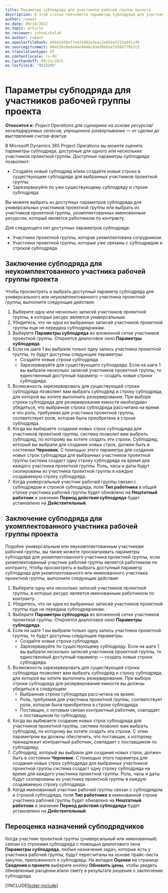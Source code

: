 ```yaml
---
title: Параметры субподряда для участников рабочей группы проекта
description: В этой статье поясняются параметры субподряда для участников проектной группы в Microsoft Dynamics 365 Project Operations.
author: rumant
ms.date: 09/14/2022
ms.topic: article
ms.reviewer: johnmichalak
ms.author: rumant
ms.openlocfilehash: 046b5d38ef7e433d02e3eac2e858a3333e941c45
ms.sourcegitcommit: 08eb3be9eda44e9446c43ed9b6aefd58d77927c5
ms.translationtype: HT
ms.contentlocale: ru-RU
ms.lasthandoff: 09/15/2022
ms.locfileid: "9522295"
---
```

# <a name="subcontracting-options-for-project-team-members"></a>Параметры субподряда для участников рабочей группы проекта

_**Относится к:** Project Operations для сценариев на основе ресурсов/нескладируемых запасов, упрощенное развертывание — от сделки до выставления счетов-фактур_

В Microsoft Dynamics 365 Project Operations вы можете оценить параметры субподряда, доступные для одного или нескольких участников проектной группы. Доступные параметры субподряда позволяют:

- Создайте новый субподряд и/или создайте новые строки в существующем субподряде для выбранных участников проектной группы. 
- Зарезервируйте по уже существующему субподряду и строке субподряда. 

Вы можете выбрать из доступных параметров субподряда для универсальных участников проектной группы или выбрать из участников проектной группы, укомплектованных именованным ресурсом, который является работником по контракту. 

Для следующего нет доступных параметров субподряда:

- Участники проектной группы, которая укомплектована сотрудником. 
- Участники проектной группы, которые уже связаны с субподрядом и строкой субподряда. 

## <a name="subcontracting-an-unstaffed-project-team-member"></a>Заключение субподряда для неукомплектованного участника рабочей группы проекта

Чтобы просмотреть и выбрать доступный параметр субподряда для универсального или неукомплектованного участника проектной группы, выполните следующие действия:

1. Выберите одну или несколько записей участников проектной группы, в которых ресурс является универсальным.
2. Убедитесь, что ни одна из выбранных записей участников проектной группы еще не передана субподрядчикам. 
3. Выберите **Параметры субподряда** во вложенной сетке участников проектной группы. Откроется диалоговое окно **Параметры субподряда**. 
4. Если на шаге 1 вы выбрали только одну запись участника проектной группы, то будут доступны следующие параметры:
    - Создайте новые строки субподряда. 
    - Зарезервируйте для существующего субподряда. Если на шаге 1 вы выбрали несколько записей участников проектной группы, то единственный доступный параметр — создать новые строки субподряда.
5. Возможность зарезервировать для существующей строки субподряда позволяет вам выбрать субподряд и строку субподряда, для которой вы хотите выполнить резервирование. При выборе строки субподряда для резервирования емкости необходимо убедиться, что выбранная строка субподряда рассчитана на время и что роль, требуемая для участника проектной группы, соответствует роли, которая была приобретена в строке субподряда.
6. Когда вы выбираете создание новых строк субподряда для участников проектной группы, система позволит вам выбрать субподряд, по которому вы хотите создать эти строки. Субподряд, который вы выбрали для создания новых строк, должен быть в состоянии **Черновик**. С помощью этого параметра для создания новых строк субподряда для выбранных участников проектной группы система создаст одну строку субподряда на время для каждого участника проектной группы. Роль, часы и даты будут скопированы из участника проектной группы в каждую создаваемую строку субподряда. 
7. Когда универсальный участник рабочей группы связан с субподрядом и строкой субподряда, поле **Тип работника** в общей строке участника рабочей группы будет обновлено на **Нештатный работник** и значение **Период действия субподряда** будет установлено на **Действительный**.

## <a name="subcontracting-a-staffed-project-team-member"></a>Заключение субподряда для укомплектованного участника рабочей группы проекта

Подобно универсальным или неукомплектованным участникам рабочей группы, вы также можете просматривать параметры субподряда для укомплектованного участника проектной группы, если укомплектованный участник рабочей группы является работником по контракту. Чтобы просмотреть и выбрать доступный параметр субподряда для укомплектованного или именованного участника проектной группы, выполните следующие действия:

1. Выберите одну или несколько записей участников проектной группы, в которых ресурс является именованным работником по контракту.
2. Убедитесь, что ни одна из выбранных записей участников проектной группы еще не передана субподрядчикам. 
3. Выберите **Параметры субподряда** во вложенной сетке участников проектной группы. Откроется диалоговое окно **Параметры субподряда**. 
4. Если на шаге 1 вы выбрали только одну запись участника проектной группы, то будут доступны следующие параметры:
      - Создайте новые строки субподряда.
      - Зарезервируйте по существующему субподряду.
  Если на шаге 1 вы выбрали несколько записей участников проектной группы, то единственный доступный параметр — создать новые строки субподряда.
5. Возможность зарезервировать для существующей строки субподряда позволяет вам выбрать субподряд и строку субподряда, для которой вы хотите выполнить резервирование. При выборе строки субподряда для резервирования емкости вы должны убедиться в следующем:
      - Выбранная строка субподряда рассчитана на время. 
      - Роль, требуемая для участника проектной группы, соответствует роли, которая была приобретена в строке субподряда. 
      - Поставщик, с которым связан контрактный работник, совпадает с поставщиком по субподряду.
6. Когда вы выбираете создание новых строк субподряда для участников проектной группы, система позволит вам выбрать субподряд, по которому вы хотите создать эти строки. С этим параметром вы должны обеспечить, что поставщик, к которому принадлежит контрактный работник, совпадает с поставщиком по субподряду. 
7. Субподряд, который вы выбрали для создания новых строк, должен быть в состоянии **Черновик**. С помощью этого параметра для создания новых строк субподряда для выбранных участников проектной группы система создаст одну строку субподряда на время для каждого участника проектной группы. Роль, часы и даты будут скопированы из участника проектной группы в каждую создаваемую строку субподряда.  
8. Когда именованный участник рабочей группы связан с субподрядом и строкой субподряда, поле **Тип работника** в именованной строке участника рабочей группы будет обновлено на **Нештатный работник** и значение **Период действия субподряда** будет установлено на **Действительный**.

## <a name="re-costing-subcontractor-assignments"></a>Переоценка назначений субподрядчиков

Когда участник проектной группы (универсальный или именованный) связан со строками субподряда с помощью диалогового окна **Параметры субподряда**, любые назначения задач, которые есть у участника рабочей группы, будут пересчитаны на основе прайс-листа закупок, приложенного к субподряду. На вкладке **Оценки** на странице **Сведения о проекте** выберите кнопку **Обновить цены**, чтобы увидеть обновленные расценки и/или смету в результате решения о заключении субподряда.

[!INCLUDE[footer-include](../../includes/footer-banner.md)]
